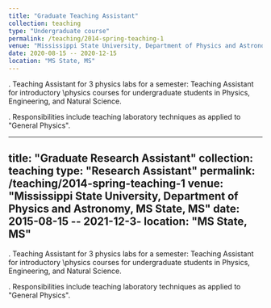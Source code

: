 ```yaml
---
title: "Graduate Teaching Assistant"
collection: teaching
type: "Undergraduate course"
permalink: /teaching/2014-spring-teaching-1
venue: "Mississippi State University, Department of Physics and Astronomy, MS State, MS"
date: 2020-08-15 -- 2020-12-15
location: "MS State, MS"
---
```

. Teaching Assistant for 3 physics labs for a semester: Teaching Assistant for introductory \\physics courses for undergraduate students in Physics, Engineering, and Natural Science.

. Responsibilities include teaching laboratory techniques as applied to "General Physics".

---
title: "Graduate Research Assistant"
collection: teaching
type: "Research Assistant"
permalink: /teaching/2014-spring-teaching-1
venue: "Mississippi State University, Department of Physics and Astronomy, MS State, MS"
date: 2015-08-15 -- 2021-12-3-
location: "MS State, MS"
---
. Teaching Assistant for 3 physics labs for a semester: Teaching Assistant for introductory \\physics courses for undergraduate students in Physics, Engineering, and Natural Science.

. Responsibilities include teaching laboratory techniques as applied to "General Physics".
